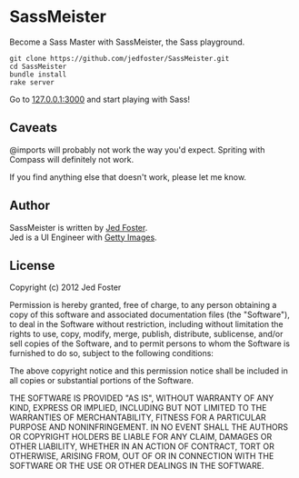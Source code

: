 # SassMeister #

Become a Sass Master with SassMeister, the Sass playground.

    git clone https://github.com/jedfoster/SassMeister.git
    cd SassMeister
    bundle install
    rake server

Go to [127.0.0.1:3000](http://127.0.0.1:3000) and start playing with Sass!

## Caveats ##

@imports will probably not work the way you'd expect. Spriting with Compass will definitely not work.

If you find anything else that doesn't work, please let me know.

## Author
SassMeister is written by [Jed Foster][jedfoster].<br>
Jed is a UI Engineer with [Getty Images][gettyimages.com].

## License
Copyright (c) 2012 Jed Foster<br>

Permission is hereby granted, free of charge, to any person obtaining a copy of this software and associated documentation files (the "Software"), to deal in the Software without restriction, including without limitation the rights to use, copy, modify, merge, publish, distribute, sublicense, and/or sell copies of the Software, and to permit persons to whom the Software is furnished to do so, subject to the following conditions:

The above copyright notice and this permission notice shall be included in all copies or substantial portions of the Software.

THE SOFTWARE IS PROVIDED "AS IS", WITHOUT WARRANTY OF ANY KIND, EXPRESS OR IMPLIED, INCLUDING BUT NOT LIMITED TO THE WARRANTIES OF MERCHANTABILITY, FITNESS FOR A PARTICULAR PURPOSE AND NONINFRINGEMENT. IN NO EVENT SHALL THE AUTHORS OR COPYRIGHT HOLDERS BE LIABLE FOR ANY CLAIM, DAMAGES OR OTHER LIABILITY, WHETHER IN AN ACTION OF CONTRACT, TORT OR OTHERWISE, ARISING FROM, OUT OF OR IN CONNECTION WITH THE SOFTWARE OR THE USE OR OTHER DEALINGS IN THE SOFTWARE.

[jedfoster]: http://jedfoster.com
[gettyimages.com]: http://www.gettyimages.com

